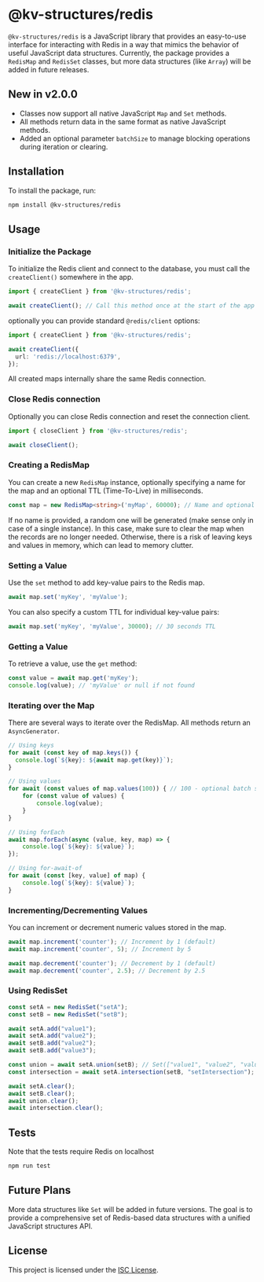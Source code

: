 # @kv-structures/redis

`@kv-structures/redis` is a JavaScript library that provides an easy-to-use interface for interacting with Redis in a way that mimics the behavior of useful JavaScript data structures. Currently, the package provides a `RedisMap` and `RedisSet` classes, but more data structures (like `Array`) will be added in future releases.

## New in v2.0.0
  - Classes now support all native JavaScript `Map` and `Set` methods.
  - All methods return data in the same format as native JavaScript methods.
  - Added an optional parameter `batchSize` to manage blocking operations during iteration or clearing.

## Installation

To install the package, run:

```bash
npm install @kv-structures/redis
```

## Usage

### Initialize the Package

To initialize the Redis client and connect to the database, you must call the `createClient()` somewhere in the app.

```typescript
import { createClient } from '@kv-structures/redis';

await createClient(); // Call this method once at the start of the app
```

optionally you can provide standard `@redis/client` options:

```typescript
import { createClient } from '@kv-structures/redis';

await createClient({
  url: 'redis://localhost:6379',
});
```

All created maps internally share the same Redis connection.

### Close Redis connection

Optionally you can close Redis connection and reset the connection client.

```typescript
import { closeClient } from '@kv-structures/redis';

await closeClient();
```

### Creating a RedisMap

You can create a new `RedisMap` instance, optionally specifying a name for the map and an optional TTL (Time-To-Live) in milliseconds.

```typescript
const map = new RedisMap<string>('myMap', 60000); // Name and optional TTL (in ms)
```

If no name is provided, a random one will be generated (make sense only in case of a single instance). In this case, make sure to clear the map when the records are no longer needed. Otherwise, there is a risk of leaving keys and values in memory, which can lead to memory clutter.

### Setting a Value

Use the `set` method to add key-value pairs to the Redis map.

```typescript
await map.set('myKey', 'myValue');
```

You can also specify a custom TTL for individual key-value pairs:

```typescript
await map.set('myKey', 'myValue', 30000); // 30 seconds TTL
```

### Getting a Value

To retrieve a value, use the `get` method:

```typescript
const value = await map.get('myKey');
console.log(value); // 'myValue' or null if not found
```

### Iterating over the Map

There are several ways to iterate over the RedisMap. All methods return an `AsyncGenerator`.

```typescript
// Using keys
for await (const key of map.keys()) {
  console.log(`${key}: ${await map.get(key)}`);
}

// Using values
for await (const values of map.values(100)) { // 100 - optional batch size to force operation splitting internally for large records
    for (const value of values) {
        console.log(value);
    }
}

// Using forEach
await map.forEach(async (value, key, map) => {
    console.log(`${key}: ${value}`);
});

// Using for-await-of
for await (const [key, value] of map) {
    console.log(`${key}: ${value}`);
}
```

### Incrementing/Decrementing Values

You can increment or decrement numeric values stored in the map.

```typescript
await map.increment('counter'); // Increment by 1 (default)
await map.increment('counter', 5); // Increment by 5

await map.decrement('counter'); // Decrement by 1 (default)
await map.decrement('counter', 2.5); // Decrement by 2.5
```

### Using RedisSet

```typescript
const setA = new RedisSet("setA");
const setB = new RedisSet("setB");

await setA.add("value1");
await setA.add("value2");
await setB.add("value2");
await setB.add("value3");

const union = await setA.union(setB); // Set(["value1", "value2", "value3"])
const intersection = await setA.intersection(setB, "setIntersection"); // Set(["value2"])

await setA.clear();
await setB.clear();
await union.clear();
await intersection.clear();
```

## Tests

Note that the tests require Redis on localhost

```bash
npm run test
```

## Future Plans

More data structures like `Set` will be added in future versions. The goal is to provide a comprehensive set of Redis-based data structures with a unified JavaScript structures API.

## License

This project is licensed under the [ISC License](https://opensource.org/licenses/ISC).
